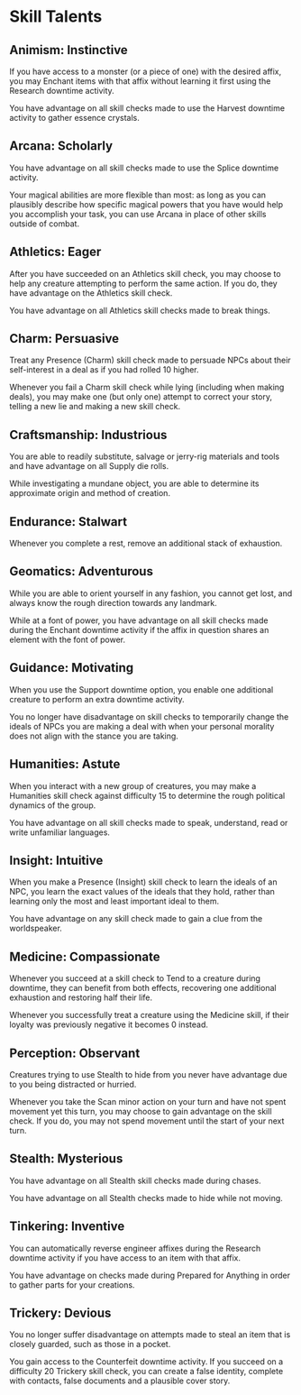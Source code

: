 # Skill Talents

## Animism: Instinctive
If you have access to a monster (or a piece of one) with the desired affix, you may Enchant items with that affix without learning it first using the Research downtime activity.

You have advantage on all skill checks made to use the Harvest downtime activity to gather essence crystals.

## Arcana: Scholarly
You have advantage on all skill checks made to use the Splice downtime activity.

Your magical abilities are more flexible than most: as long as you can plausibly describe how specific magical powers that you have would help you accomplish your task, you can use Arcana in place of other skills outside of combat.

## Athletics: Eager
After you have succeeded on an Athletics skill check, you may choose to help any creature attempting to perform the same action. If you do, they have advantage on the Athletics skill check.

You have advantage on all Athletics skill checks made to break things.

## Charm: Persuasive
Treat any Presence (Charm) skill check made to persuade NPCs about their self-interest in a deal as if you had rolled 10 higher.
 
Whenever you fail a Charm skill check while lying (including when making deals), you may make one (but only one) attempt to correct your story, telling a new lie and making a new skill check.

## Craftsmanship: Industrious
You are able to readily substitute, salvage or jerry-rig materials and tools and have advantage on all Supply die rolls.

While investigating a mundane object, you are able to determine its approximate origin and method of creation.

## Endurance: Stalwart
Whenever you complete a rest, remove an additional stack of exhaustion.

## Geomatics: Adventurous
While you are able to orient yourself in any fashion, you cannot get lost, and always know the rough direction towards any landmark.

While at a font of power, you have advantage on all skill checks made during the Enchant downtime activity if the affix in question shares an element with the font of power.

## Guidance: Motivating
When you use the Support downtime option, you enable one additional creature to perform an extra downtime activity.

You no longer have disadvantage on skill checks to temporarily change the ideals of NPCs you are making a deal with when your personal morality does not align with the stance you are taking.

## Humanities: Astute
When you interact with a new group of creatures, you may make a Humanities skill check against difficulty 15 to determine the rough political dynamics of the group. 

You have advantage on all skill checks made to speak, understand, read or write unfamiliar languages.

## Insight: Intuitive
When you make a Presence (Insight) skill check to learn the ideals of an NPC, you learn the exact values of the ideals that they hold, rather than learning only the most and least important ideal to them. 

You have advantage on any skill check made to gain a clue from the worldspeaker.

## Medicine: Compassionate
Whenever you succeed at a skill check to Tend to a creature during downtime, they can benefit from both effects, recovering one additional exhaustion and restoring half their life. 

Whenever you successfully treat a creature using the Medicine skill, if their loyalty was previously negative it becomes 0 instead.

## Perception: Observant
Creatures trying to use Stealth to hide from you never have advantage due to you being distracted or hurried.

Whenever you take the Scan minor action on your turn and have not spent movement yet this turn, you may choose to gain advantage on the skill check. If you do, you may not spend movement until the start of your next turn.

## Stealth: Mysterious
You have advantage on all Stealth skill checks made during chases.

You have advantage on all Stealth checks made to hide while not moving.

## Tinkering: Inventive
You can automatically reverse engineer affixes during the Research downtime activity if you have access to an item with that affix.

You have advantage on checks made during Prepared for Anything in order to gather parts for your creations.

## Trickery: Devious
You no longer suffer disadvantage on attempts made to steal an item that is closely guarded, such as those in a pocket. 

You gain access to the Counterfeit downtime activity. If you succeed on a difficulty 20 Trickery skill check, you can create a false identity, complete with contacts, false documents and a plausible cover story. 
